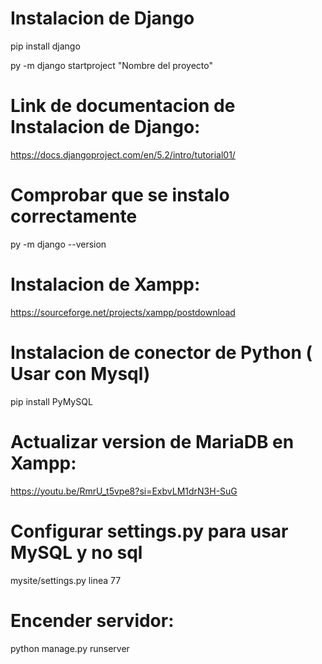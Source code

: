 # Instalacion de Django

pip install django

py -m django startproject "Nombre del proyecto"

# Link de documentacion de Instalacion de Django:
https://docs.djangoproject.com/en/5.2/intro/tutorial01/

# Comprobar que se instalo correctamente

py -m django --version

# Instalacion de Xampp:
https://sourceforge.net/projects/xampp/postdownload

# Instalacion de conector de Python ( Usar con Mysql)
pip install PyMySQL

# Actualizar version de MariaDB en Xampp:
https://youtu.be/RmrU_t5vpe8?si=ExbvLM1drN3H-SuG

# Configurar settings.py para usar MySQL y no sql
mysite/settings.py linea 77

# Encender servidor: 

python manage.py runserver

